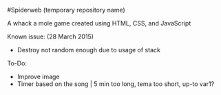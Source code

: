#Spiderweb
(temporary repository name)

A whack a mole game created using HTML, CSS, and JavaScript


Known issue: (28 March 2015)

- Destroy not random enough due to usage of stack

To-Do:
- Improve image
- Timer based on the song | 5 min too long, tema too short, up-to var1?